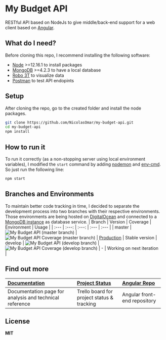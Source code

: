 # My Budget API
RESTful API based on NodeJs to give middle/back-end support for a web client based on [Angular](https://master.d2i6kyeewx6g66.amplifyapp.com/).

## What do I need?
Before cloning this repo, I recommend installing the following software:
- [Node](https://nodejs.org/en/download/) >=12.16.1 to install packages
- [MongoDB](https://www.mongodb.com/download-center/community) >=4.2.3 to have a local database
- [Robo 3T](https://robomongo.org/download) to visualize data
- [Postman](https://www.postman.com/downloads/) to test API endopints

## Setup
After cloning the repo, go to the created folder and install the node packages.
```sh
git clone https://github.com/NicolasOmar/my-budget-api.git
cd my-budget-api
npm install
```

## How to run it
To run it correctly (as a non-stopping server using local environment variables), I modified the `start` command by adding [nodemon](https://www.npmjs.com/package/nodemon) and [env-cmd](https://www.npmjs.com/package/env-cmd). So just run the following line:
```sh
npm start
```

## Branches and Environments
To maintain better code tracking in time, I decided to separate the development process into two branches with their respective environments.
Those environments are being hosted on [DigitalOcean](https://www.digitalocean.com/) and connected to a [MongoDB instance](https://account.mongodb.com/) as database service.
| Branch | Version | Coverage | Environment | Usage |
| :--- | :---: | :---: | :--- | :--- |
| master | ![My Budget API (master branch)](https://img.shields.io/github/package-json/v/nicolasomar/my-budget-api/master?color=success&label=%20&style=flat-square) | ![My Budget API Coverage (master branch)](https://img.shields.io/codecov/c/github/nicolasomar/my-budget-api/master?label=%20&style=flat-square&logo=codecov) | [Production](https://my-budget-api-prod-ebnaf.ondigitalocean.app/) | Stable version
| develop | ![My Budget API (develop branch)](https://img.shields.io/github/package-json/v/nicolasomar/my-budget-api/develop?color=yellow&label=%20&style=flat-square) | ![My Budget API Coverage (develop branch)](https://img.shields.io/codecov/c/github/nicolasomar/my-budget-api/develop?label=%20&style=flat-square&logo=codecov) | - | Working on next iteration |

## Find out more
| [Documentation](https://nicolasomar.github.io/my-budget-docs) | [Project Status](https://trello.com/b/R6Yn7vb0/mybudget) | [Angular Repo](https://github.com/NicolasOmar/my-budget) |
| :--- | :--- | :--- |
| Documentation page for analysis and technical reference | Trello board for project status & tracking | Angular front-end repository |

## License
**MIT**
